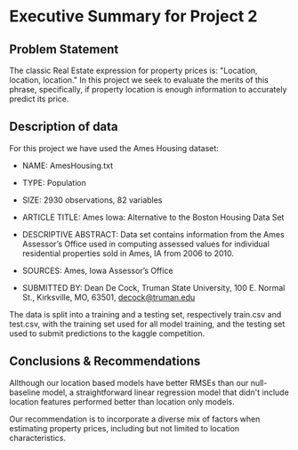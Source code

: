 # Executive Summary for Project 2
## Problem Statement
The classic Real Estate expression for property prices is: "Location, location, location." In this project we seek to evaluate the merits of this phrase, specifically, if property location is enough information to accurately predict its price.
## Description of data
For this project we have used the Ames Housing dataset:
- NAME: AmesHousing.txt
- TYPE: Population
- SIZE: 2930 observations, 82 variables
- ARTICLE TITLE: Ames Iowa: Alternative to the Boston Housing Data Set

- DESCRIPTIVE ABSTRACT: Data set contains information from the Ames Assessor’s Office used in computing assessed values for individual residential properties sold in Ames, IA from 2006 to 2010.

- SOURCES: Ames, Iowa Assessor’s Office

- SUBMITTED BY: Dean De Cock, Truman State University, 100 E. Normal St., Kirksville, MO, 63501, decock@truman.edu

The data is split into a training and a testing set, respectively train.csv and test.csv, with the training set used for all model training, and the testing set used to submit predictions to the kaggle competition.

## Conclusions & Recommendations
Allthough our location based models have better RMSEs than our null-baseline model, a straightforward linear regression model that didn't include location features performed better than location only models.

Our recommendation is to incorporate a diverse mix of factors when estimating property prices, including but not limited to location characteristics.
